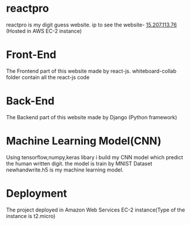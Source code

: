 # reactpro

  reactpro is my digit guess website. ip to see the website-  [15.207.113.76](15.207.113.76)  (Hosted in AWS EC-2 instance)

# Front-End
  The Frontend part of this website made by react-js. whiteboard-collab folder contain all the react-js code
  
# Back-End
  The Backend part of this website made by Django (Python framework)
  
# Machine Learning Model(CNN)
  Using tensorflow,numpy,keras libary i build my CNN model which predict the human written digit. the model is train by MNIST Dataset
  newhandwrite.h5 is my machine learning model.

# Deployment 
  The project deployed in Amazon Web Services EC-2 instance(Type of the instance is t2.micro)
